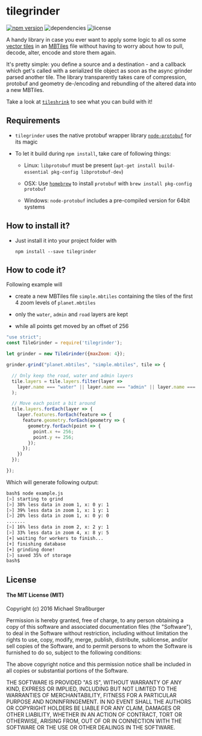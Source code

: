 # tilegrinder
[![npm version](https://badge.fury.io/js/tilegrinder.svg)](https://badge.fury.io/js/tilegrinder)
![dependencies](https://david-dm.org/rastapasta/tilegrinder.svg)
![license](https://img.shields.io/github/license/rastapasta/tilegrinder.svg)

A handy library in case you ever want to apply some logic to all os some [vector tiles](https://github.com/mapbox/vector-tile-spec/tree/master/2.1) in an [MBTiles](https://www.mapbox.com/help/an-open-platform/#mbtiles) file without having to worry about how to pull, decode, alter, encode and store them again.

It's pretty simple: you define a source and a destination - and a callback which get's called with a serialized tile object as soon as the async grinder parsed another tile. The library transparently takes care of compression, protobuf and geometry de-/encoding and rebundling of the altered data into a new MBTiles.

Take a look at [`tileshrink`](https://github.com/rastapasta/tileshrink) to see what you can build with it!

## Requirements

* `tilegrinder` uses the native protobuf wrapper library [`node-protobuf`](https://github.com/fuwaneko/node-protobuf) for its magic

* To let it build during `npm install`, take care of following things:

  * Linux: `libprotobuf` must be present (`apt-get install build-essential pkg-config libprotobuf-dev`)

  * OSX: Use [`homebrew`](http://brew.sh/) to install `protobuf` with `brew install pkg-config protobuf`

  * Windows: `node-protobuf` includes a pre-compiled version for 64bit systems

## How to install it?

* Just install it into your project folder with

    `npm install --save tilegrinder`

## How to code it?

Following example will

* create a new MBTiles file `simple.mbtiles` containing the tiles of the first 4 zoom levels of  `planet.mbtiles`

* only the `water`, `admin` and `road` layers are kept

* while all points get moved by an offset of 256

```js
"use strict";
const TileGrinder = require('tilegrinder');

let grinder = new TileGrinder({maxZoom: 4});

grinder.grind("planet.mbtiles", "simple.mbtiles", tile => {

  // Only keep the road, water and admin layers
  tile.layers = tile.layers.filter(layer =>
    layer.name === "water" || layer.name === "admin" || layer.name === "road"
  );

  // Move each point a bit around
  tile.layers.forEach(layer => {
    layer.features.forEach(feature => {
      feature.geometry.forEach(geometry => {
        geometry.forEach(point => {
          point.x += 256;
          point.y += 256;
        });
      });
    })
  });

});
```

Which will generate following output:

```bash
bash$ node example.js
[>] starting to grind
[>] 38% less data in zoom 1, x: 0 y: 1
[>] 39% less data in zoom 1, x: 1 y: 1
[>] 20% less data in zoom 1, x: 0 y: 0
.......
[>] 16% less data in zoom 2, x: 2 y: 1
[>] 33% less data in zoom 4, x: 8 y: 5
[+] waiting for workers to finish...
[+] finishing database
[+] grinding done!
[>] saved 35% of storage
bash$
```

## License
#### The MIT License (MIT)
Copyright (c) 2016 Michael Straßburger

Permission is hereby granted, free of charge, to any person obtaining a copy of this software and associated documentation files (the "Software"), to deal in the Software without restriction, including without limitation the rights to use, copy, modify, merge, publish, distribute, sublicense, and/or sell copies of the Software, and to permit persons to whom the Software is furnished to do so, subject to the following conditions:

The above copyright notice and this permission notice shall be included in all copies or substantial portions of the Software.

THE SOFTWARE IS PROVIDED "AS IS", WITHOUT WARRANTY OF ANY KIND, EXPRESS OR IMPLIED, INCLUDING BUT NOT LIMITED TO THE WARRANTIES OF MERCHANTABILITY, FITNESS FOR A PARTICULAR PURPOSE AND NONINFRINGEMENT. IN NO EVENT SHALL THE AUTHORS OR COPYRIGHT HOLDERS BE LIABLE FOR ANY CLAIM, DAMAGES OR OTHER LIABILITY, WHETHER IN AN ACTION OF CONTRACT, TORT OR OTHERWISE, ARISING FROM, OUT OF OR IN CONNECTION WITH THE SOFTWARE OR THE USE OR OTHER DEALINGS IN THE SOFTWARE.
